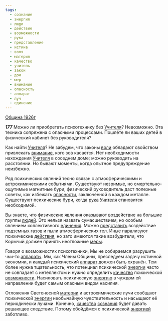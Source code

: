 ```yaml
---
tags:
  - сознание
  - энергия
  - люди
  - действие
  - возможности
  - рука
  - представление
  - истина
  - воля
  - материя
  - качество
  - учитель
  - закон
  - дом
  - мер
  - внимание
  - опасность
  - аппарат
  - луч
  - единение
---
```


[Община 1926г](https://127.0.0.1:4002/agni/1926)

___177___
Можно ли приобретать психотехнику без [Учителя](../../../tags/#учитель)? Невозможно. Эта техника сопряжена с опасными процессами. Пошлёте ли ваших детей в физический кабинет без руководителя?   

Как найти [Учителя](../../../tags/#учитель)? Не забудем, что законы [воли](../../../tags/#воля) обладают свойством привлекать [внимание](../../../tags/#внимание), кого зов касается. Нет необходимости нахождения [Учителя](../../../tags/#учитель) в соседнем доме; можно руководить на расстоянии. Но бывают моменты, когда опытное предупреждение неизбежно.   

Ряд психических явлений тесно связан с атмосферическими и астрохимическими событиями. Существуют незримые, но смертельно-ощутимые магнитные бури; физический руководитель даст полезные советы, как избежать [опасности](../../../tags/#опасность), заключённой в каждом металле. Существуют психические бури, когда [рука](../../../tags/#рука) [Учителя](../../../tags/#учитель) становится необходимой.   

Вы знаете, что физические явления оказывают воздействие на большие группы [людей](../../../tags/#люди). Это нельзя назвать сумасшествием, но особым явлением коллективного [единения](../../../tags/#единение). Можно [представить](../../../tags/#представление) воздействие подземных газов и пыли атмосферических тел. Иные парализуют психические [действия](../../../tags/#действие), но зато имеются такие возбудители, что Кормчий должен принять неотложные [меры](../../../tags/#мер).   

Говоря о возможностях психотехники, Мы не собираемся разрушить чьи-то [аппараты](../../../tags/#[аппарат](../../../tags/#аппарат)). Мы, как Члены Общины, преследуем задачу истинной экономии, и каждый психический [аппарат](../../../tags/#аппарат) должен быть охранён. Тем более нужна тщательность, что потенциал психической [энергии](../../../tags/#энергия) часто не совпадает с интеллектом и нужно определить [качество](../../../tags/#качество) психической [возможности](../../../tags/#возможности). Насиловать психическую [энергию](../../../tags/#энергия) в чуждом ей направлении будет самым опасным видом насилия.   

Отложения Светоносной [материи](../../../tags/#материя) и астрохимические лучи сообщают психической [энергии](../../../tags/#энергия) необычайную чувствительность и насыщают её периодически лучами. Конечно, [качество](../../../tags/#качество) [сознания](../../../tags/#сознание) будет давать решающее следствие. Потому обойдёмся с психической [энергией](../../../tags/#энергия) заботливо.   

